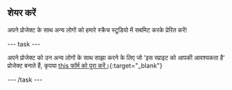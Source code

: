 ## शेयर करें

अपने प्रोजेक्ट के साथ अन्य लोगों को हमारे स्क्रैच स्टूडियो में सबमिट करके प्रेरित करें!

--- task ---

अपने प्रोजेक्ट को उन अन्य लोगों के साथ साझा करने के लिए जो 'इस स्प्राइट को आपकी आवश्यकता है' प्रोजेक्ट बनाते हैं, कृपया [this फॉर्म को पूरा करें।](https://form.raspberrypi.org/f/community-project-submissions){:target="_blank"}

--- /task ---

